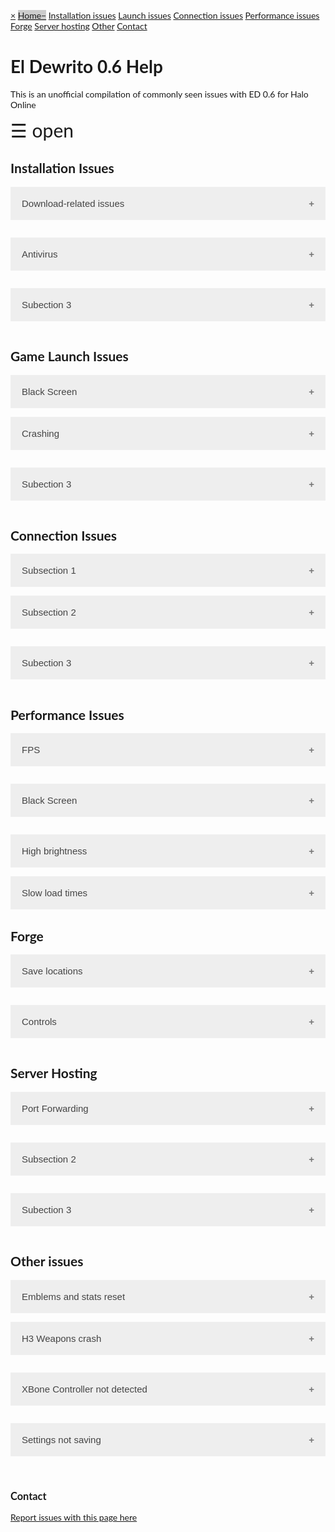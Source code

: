 <head>
<meta name="viewport" content="width=device-width, initial-scale=1">
<style>
body {
    font-family: "Lato", sans-serif;
}

.sidenav {
    height: 100%;
    width: 0;
    position: fixed;
    z-index: 1;
    top: 0;
    left: 0;
    background-color: #111;
    overflow-x: hidden;
    transition: 0.5s;
    padding-top: 60px;
}

.sidenav a {
    padding: 8px 8px 8px 32px;
    text-decoration: none;
    font-size: 25px;
    color: #818181;
    display: block;
    transition: 0.3s;
}

.sidenav a:hover {
    color: #f1f1f1;
}

.sidenav .closebtn {
    position: absolute;
    top: 0;
    right: 25px;
    font-size: 36px;
    margin-left: 50px;
}

@media screen and (max-height: 450px) {
  .sidenav {padding-top: 15px;}
  .sidenav a {font-size: 18px;}
}
</style>
</head>
<body>

<div id="mySidenav" class="sidenav">
  <a href="javascript:void(0)" class="closebtn" onclick="closeNav()">&times;</a>
  <a href="#home" class="active">Home</a>
  <a href="#install">Installation issues</a>
  <a href="#launch">Launch issues</a>
  <a href="#connect">Connection issues</a>
  <a href="#performance">Performance issues</a>
  <a href="#forge">Forge</a>
  <a href="#hosting">Server hosting</a>
  <a href="#hosting">Other</a>
  <a href="#contact">Contact</a>
</div>

<h1>El Dewrito 0.6 Help</h1>
<p>This is an unofficial compilation of commonly seen issues with ED 0.6 for Halo Online</p>
<span style="font-size:30px;cursor:pointer" onclick="openNav()">&#9776; open</span>

<script>
function openNav() {
    document.getElementById("mySidenav").style.width = "250px";
}

function closeNav() {
    document.getElementById("mySidenav").style.width = "0";
}
</script>
     
</body>

<head>
<meta name="viewport" content="width=device-width, initial-scale=1">

<style>
.accordion {
    background-color: #eee;
    color: #444;
    cursor: pointer;
    padding: 18px;
    width: 100%;
    border: none;
    text-align: left;
    outline: none;
    font-size: 15px;
    transition: 0.4s;
}

.active, .accordion:hover {
    background-color: #ccc;
}

.accordion:after {
    content: '\002B';
    color: #777;
    font-weight: bold;
    float: right;
    margin-left: 5px;
}

.active:after {
    content: "\2212";
}

.panel {
    padding: 0 18px;
    background-color: white;
    max-height: 0;
    overflow: hidden;
    transition: max-height 0.2s ease-out;
}
</style>
</head>



<body>
<div id="install" class="menu-category">
<h2 class="menu-category-name">Installation Issues</h2>
</div>
    
<button class="accordion">Download-related issues</button>
<div class="panel">
  <p> <p><a href="https://www.reddit.com/r/HaloOnline/wiki/index/download">Did you follow this guide?</a></p>
 </p>
</div>

<button class="accordion">Antivirus</button>
<div class="panel">
  <p> Antivirus fix: To allow updater with malwarebytes: go to "Settings" on right side. Then, Choose "Exclusions" on the top tab. Click, "Add Exclusion" at the bottom. Choose "Exclude a File or Folder". Then choose the Updater.exe in the brower. Similar process with other antivirus programs; they should give a notice of what file was removed, which will need to be added to the exclusion list.</p>
</div>

<button class="accordion">Subection 3</button>
<div class="panel">
  <p> subtext </p>
</div>



<div id="launch" class="menu-category">
<h2 class="menu-category-name">Game Launch Issues</h2>
</div>
<button class="accordion">Black Screen</button>
<div class="panel">
  <p> Black screen on first launch: Steam or other overlays crash it. First time playing? Post your CPU and GPU models.</p>
</div>

<button class="accordion">Crashing</button>
<div class="panel">
  <p> If your game is crashing, make sure the file path to the Halo Online folder doesn't contain any characters like ä or ö </p>
</div>

<button class="accordion">Subection 3</button>
<div class="panel">
  <p> subtext </p>
</div>



<div id="connect" class="menu-category">
<h2 class="menu-category-name">Connection Issues</h2>
</div>
<button class="accordion">Subsection 1</button>
<div class="panel">
  <p> subtext </p>
</div>

<button class="accordion">Subsection 2</button>
<div class="panel">
  <p> subtext </p>
</div>

<button class="accordion">Subection 3</button>
<div class="panel">
  <p> subtext </p>
</div>



<div id="performance" class="menu-category">
<h2 class="menu-category-name">Performance Issues</h2>
</div>

<button class="accordion">FPS</button>
<div class="panel">
 <ul>
  <li>In graphic settings, change the FPS fix setting and restart the game.</li>
  <li>In Console (~ or F1 key) type Game.FPSlimiter 0 and then type writeconfig and then restart the game.</li>
  <li>Overlays crash on decrease fps. (discord, steam, etc)</li>
  <li> Right click eldorado -> properties; "disable full screen optimizations" </li> 
  <li> Engine physics tied to FPS, do not try to go over 60FPS </li>\
  <li> Try toggling the windowed mode option (the game does not run in true fullscreen, only windowed fullscreen) </li>
</ul> 
</div>

<button class="accordion">Black Screen</button>
<div class="panel">
  <p> Black screen with scoreboard up: in console (F1 key) type game.stop </p>
</div>

<button class="accordion">High brightness</button>
<div class="panel">
  <p> Settings menu > video > bloom patch </p>
</div>
<button class="accordion">Slow load times</button>
<div class="panel">
<ul>
    <li>In Console (~ or F1 key) type Game.FPSlimiter 0 and then type writeconfig and then restart the game.</li>
    <li>Move Halo Online folder to desktop and/or SSD </li>
</ul>
</div>



<div id="forge" class="menu-category">
<h2 class="menu-category-name">Forge</h2>
</div>

<button class="accordion">Save locations</button>
<div class="panel">
    <ol>
        <li> Forge prefabs go in ElDewrito/mods/prefabs/stuf.prefab </li>
        <li> Forge savefiles go as ElDewrito/mods/maps/<mapName>/sandbox.map 
            </li>
    </ol>
    </div>
    
<button class="accordion">Controls</button>
<div class="panel">
<ul>
  <li><a href="https://www.reddit.com/r/HaloOnline/comments/34h205/forge_controls_keyboard/"> Keyboard controls </a></li>
  <li> <img src="https://cdn.discordapp.com/attachments/434449710846312469/437695959082729492/forge.png" 
             alt="controls" /></li> </ul>
</div>




<div id="hosting" class="menu-category">
<h2 class="menu-category-name">Server Hosting</h2>
</div>

<button class="accordion">Port Forwarding</button>
<div class="panel">
<ul>  
  <li><a href="https://www.reddit.com/r/HaloOnline/comments/8e93i4/halo_online_eldewrito_port_forwarding_in_depth/"> Comprehensive port forwarding guide, including a link for dedicated server hosting </a></li>
   <li> <img src="https://i.imgur.com/WpMah4I.png" 
             alt="Simple Guide" /> </li> 
</ul>
</div>

<button class="accordion">Subsection 2</button>
<div class="panel">
  <p> subtext </p>
</div>

<button class="accordion">Subection 3</button>
<div class="panel">
  <p> subtext </p>
</div>



<div id="other" class="menu-category">
<h2 class="menu-category-name">Other issues</h2>
</div>
<button class="accordion">Emblems and stats reset</button>
<div class="panel">
  <ol>
      <li> Press Win + R from desktop to open run dialog box </li>
      <li> Type "%localappdata%" with no quotes then press enter. </li>
      <li> Navigate to the ElDewrito folder (...AppData\Local\ElDewrito) </li>
      <li> Right click keys.cfg and click "Copy" </li>
      <li> Navigate to wherever you've saved eldorado and then paste file in the root folder. (the one that has the ElDorado.exe application). </li>
      <li> Rename the file to autoexec.cfg </li>
      <li> If you delete that autoexec, you will loose your stats again </li>
    </ol>
</div>

<button class="accordion">H3 Weapons crash</button>
<div class="panel">
  <p> Run FMM as admin and reinstall. </p>
</div>

<button class="accordion">XBone Controller not detected</button>
<div class="panel">
  <p> There's been issues with xbox one controllers, we don't know what causes the game to not pick them up </p>
</div>

<button class="accordion">Settings not saving</button>
<div class="panel">
  <p> Move the game out of Program Files. Check if the files or folders are read-only. Test: Run eldorado.exe as admin </p>
</div>


<script>
var acc = document.getElementsByClassName("accordion");
var i;
for (i = 0; i < acc.length; i++) {
  acc[i].addEventListener("click", function() {
    this.classList.toggle("active");
    var panel = this.nextElementSibling;
    if (panel.style.maxHeight){
      panel.style.maxHeight = null;
    } else {
      panel.style.maxHeight = panel.scrollHeight + "px";
    } 
  });
}
</script>

<br>

<div id="contact" class="menu-category">
<h3 class="menu-category-name">Contact</h3>
<p><a href="https://github.com/eldewritohelp/eldewritohelp.github.io/issues">Report issues with this page here</a></p>
</div>

              
          
